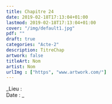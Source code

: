 ```yaml
---
title: Chapitre 24
date: 2019-02-18T17:13:04+01:00
lastmod: 2019-02-18T17:13:04+01:00
cover: "/img/default1.jpg"
pdf: ""
draft: true
categories: "Acte-2"
description: TitreChap
artwork: false
titleArt: Nom
artist: Nom
urlImg : ["https", "www.artwork.com/"]
---
```

_Lieu :   
Date : _